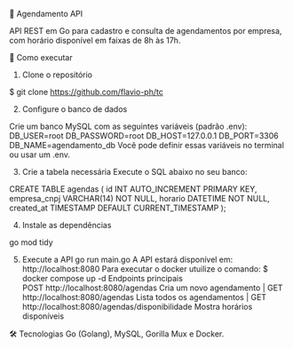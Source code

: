 📅 Agendamento API

API REST em Go para cadastro e consulta de agendamentos por empresa, com horário disponível em faixas de 8h às 17h.

🚀 Como executar

1. Clone o repositório

$ git clone https://github.com/flavio-ph/tc

2. Configure o banco de dados

Crie um banco MySQL com as seguintes variáveis (padrão .env):
DB_USER=root
DB_PASSWORD=root
DB_HOST=127.0.0.1
DB_PORT=3306
DB_NAME=agendamento_db
Você pode definir essas variáveis no terminal ou usar um .env.

3. Crie a tabela necessária
Execute o SQL abaixo no seu banco:

CREATE TABLE agendas (
  id INT AUTO_INCREMENT PRIMARY KEY,
  empresa_cnpj VARCHAR(14) NOT NULL,
  horario DATETIME NOT NULL,
  created_at TIMESTAMP DEFAULT CURRENT_TIMESTAMP
);

4. Instale as dependências

go mod tidy

5. Execute a API
go run main.go
A API estará disponível em: http://localhost:8080
Para executar o docker utuilize o comando: $ docker compose up -d
Endpoints principais  
POST	http://localhost:8080/agendas	Cria um novo agendamento | GET	http://localhost:8080/agendas	Lista todos os agendamentos | GET	http://localhost:8080/agendas/disponibilidade	Mostra horários disponíveis

🛠 Tecnologias
Go (Golang), MySQL, Gorilla Mux e Docker.

